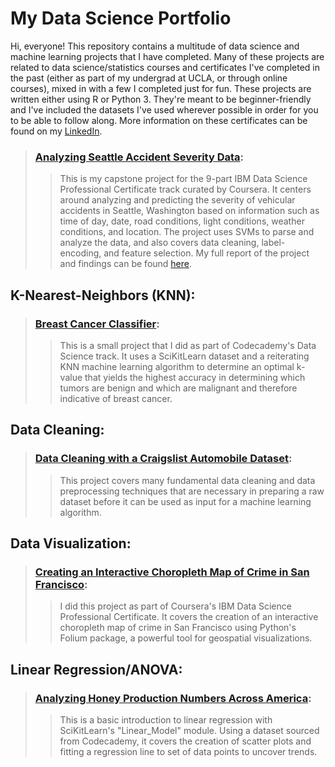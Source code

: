 # My Data Science Portfolio
Hi, everyone! This repository contains a multitude of data science and machine learning projects that I have completed. Many of these projects are related to data science/statistics courses and certificates I've completed in the past (either as part of my undergrad at UCLA, or through online courses), mixed in with a few I completed just for fun. These projects are written either using R or Python 3. They're meant to be beginner-friendly and I've included the datasets I've used wherever possible in order for you to be able to follow along. More information on these certificates can be found on my [LinkedIn](https://www.linkedin.com/in/aryan-mistry/).

> ### [Analyzing Seattle Accident Severity Data](https://github.com/AMistry001/Data_Science_Portfolio/blob/main/Analyzing%20Seattle%20Accident%20Severity%20Data/Analyzing%20Accident%20Severity%20Data%20in%20Seattle%20(2014-2020).ipynb):
> > This is my capstone project for the 9-part IBM Data Science Professional Certificate track curated by Coursera. It centers around analyzing and predicting the severity of vehicular accidents in Seattle, Washington based on information such as time of day, date, road conditions, light conditions, weather conditions, and location. The project uses SVMs to parse and analyze the data, and also covers data cleaning, label-encoding, and feature selection. My full report of the project and findings can be found [here](https://github.com/AMistry001/Data_Science_Portfolio/blob/main/Analyzing%20Seattle%20Accident%20Severity%20Data/Analyzing%20Seattle%20Accident%20Severity%20Data.pdf).
   
## K-Nearest-Neighbors (KNN):
> ### [Breast Cancer Classifier](https://github.com/AMistry001/Data_Science_Portfolio/blob/main/Breast%20Cancer%20KNN%20Classifier/K-Nearest-Neighbors%20Breast%20Cancer%20Classifier.ipynb):
> > This is a small project that I did as part of Codecademy's Data Science track. It uses a SciKitLearn dataset and a reiterating KNN machine learning algorithm to determine an optimal k-value that yields the highest accuracy in determining which tumors are benign and which are malignant and therefore indicative of breast cancer.

## Data Cleaning:
> ### [Data Cleaning with a Craigslist Automobile Dataset](https://github.com/AMistry001/Data_Science_Portfolio/blob/main/Data%20Cleaning%20with%20Craigslist%20Cars/Data%20Cleaning%20with%20a%20Craigslist%20Automobile%20Database.ipynb):
>> This project covers many fundamental data cleaning and data preprocessing techniques that are necessary in preparing a raw dataset before it can be used as input for a machine learning algorithm.

## Data Visualization:
> ### [Creating an Interactive Choropleth Map of Crime in San Francisco](https://github.com/AMistry001/Data_Science_Portfolio/blob/main/Data%20Visualization%20with%20Folium%20-%20SF%20Crime/SF%20Crime%20Choropleth%20Map.ipynb):
>> I did this project as part of Coursera's IBM Data Science Professional Certificate. It covers the creation of an interactive choropleth map of crime in San Francisco using Python's Folium package, a powerful tool for geospatial visualizations. 

## Linear Regression/ANOVA:
> ### [Analyzing Honey Production Numbers Across America](https://github.com/AMistry001/Data_Science_Portfolio/tree/main/Honey%20Production%20Project):
>> This is a basic introduction to linear regression with SciKitLearn's "Linear_Model" module. Using a dataset sourced from Codecademy, it covers the creation of scatter plots and fitting a regression line to set of data points to uncover trends.
